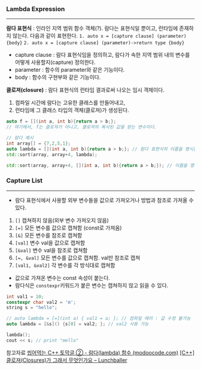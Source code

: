
### Lambda Expression
---

**람다 표현식** : 인라인 지역 범위 함수 객체(?). 람다는 표현식일 뿐이고, 런타임에 존재하지 않는다.
다음과 같이 표현한다.
`1. auto x = [capture clause] (parameter) {body}`
`2. auto x = [capture clause] (parameter)->return type {body}`

- capture clause : 람다 표현식임을 정의하고, 람다가 속한 지역 범위 내의 변수를 어떻게 사용할지(capture) 정의한다.
- parameter : 함수의 parameter와 같은 기능이다.
- body : 함수의 구현부와 같은 기능이다.

**클로져(closure)** : 람다 표현식의 런타임 결과로써 나오는 임시 객체이다.

1. 컴파일 시간에 람다는 고유한 클래스를 만들어내고,
2. 런타임에 그 클래스 타입의 객체(클로져)가 생성된다.
```cpp
auto f = [](int a, int b){return a > b;};
// 여기에서, f는 클로져가 아니고, 클로져의 복사된 값을 받는 변수이다.
```

```cpp
// 람다 예시
int array[] = {7,2,5,1};
auto lambda = [](int a, int b){return a > b;}; // 람다 표현식의 이름을 명시함(lambda)
std::sort(array, array+4, lambda);

std::sort(array, array+4, [](int a, int b){return a > b;}); // 이름을 명시하지 않음.
```


### Capture List
---
* 람다 표현식에서 사용할 외부 변수들을 값으로 가져오거나 방법과 참조로 가져올 수 있다.

1. `[]` 캡쳐하지 않음(외부 변수 가져오지 않음)
2. `[=]` 모든 변수를 값으로 캡쳐함 (const로 가져옴)
3. `[&]` 모든 변수를 참조로 캡쳐함
4. `[val]` 변수 val을 값으로 캡쳐함
5. `[&val]` 변수 val을 참조로 캡쳐함
6. `[=, &val]` 모든 변수를 값으로 캡쳐함. val만 참조로 캡쳐
7. `[val1, &val2]` 각 변수를 각 방식대로 캡쳐함

* 값으로 가져온 변수는 const 속성이 붙는다.
* 람다식은 `constexpr`키워드가 붙은 변수는 캡쳐하지 않고 읽을 수 있다.

```cpp
int val1 = 10;
constexpr char val2 = 'm';
string s = "hello";

// auto lambda = [=](int a) { val1 = a; }; // 컴파일 에러 : 값 수정 불가능
auto lambda = [&s]() {s[0] = val2; }; // val2 사용 가능

lambda();
cout << s; // print "mello"
```



참고자료
[씹어먹는 C++ 토막글 ② - 람다(lambda) 함수 (modoocode.com)](https://modoocode.com/196)
[[C++] 클로져(Closures)가 그래서 무엇인가요 – Lunchballer](https://lunchballer.com/archives/284)
